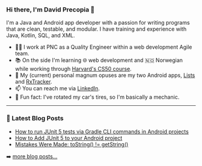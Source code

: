 ### Hi there, I'm David Precopia 👋  

I'm a Java and Android app developer with a passion for writing programs that are clean, testable, and modular. I have training and experience with Java, Kotlin, SQL, and XML.

- 👨‍💻 I work at PNC as a Quality Engineer within a web development Agile team.
- 📚 On the side I'm learning 🌐 web development and 🇳🇴 Norwegian while working through [Harvard's CS50 course](https://online-learning.harvard.edu/course/cs50-introduction-computer-science).
- 📱 My (current) personal magnum opuses are my two Android apps, [Lists](https://github.com/DavidPrecopia/Lists) and [RxTracker](https://github.com/DavidPrecopia/RxTracker).
- 📫 You can reach me via [LinkedIn](https://www.linkedin.com/in/david-m-precopia/).
- 🚗 Fun fact: I've rotated my car's tires, so I'm basically a mechanic.

---

### 📕 Latest Blog Posts
<!-- MEDIUM:START -->
- [How to run JUnit 5 tests via Gradle CLI commands in Android projects](https://medium.com/@david.m.precopia/how-to-run-junit-5-tests-via-gradle-cli-commands-in-android-projects-d06b4ba3ccf?source=rss-9a949e61c4e------2)
- [How to Add JUnit 5 to your Android project](https://medium.com/@david.m.precopia/how-to-add-junit-5-to-your-android-project-c9851aa63a62?source=rss-9a949e61c4e------2)
- [Mistakes Were Made: toString() != getString()](https://medium.com/@david.m.precopia/mistakes-were-made-tostring-getstring-735042dc1dac?source=rss-9a949e61c4e------2)
<!-- MEDIUM:END -->

➡️ [more blog posts...](https://medium.com/@david.m.precopia)

<!--
🤖 CI/CD (via GitHub Actions)
Tech Stack:
- JUnit 4 and 5
- RxJava
- Dagger
- Firebase
- MockK
- Mockito
- AssertJ
-->